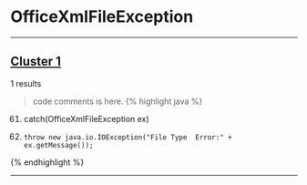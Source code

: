 # OfficeXmlFileException

***

## [Cluster 1](./1)
1 results
> code comments is here.
{% highlight java %}
61. catch(OfficeXmlFileException ex)
64.     throw new java.io.IOException("File Type  Error:" + ex.getMessage());
{% endhighlight %}

***

